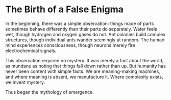 # The Birth of a False Enigma

In the beginning, there was a simple observation: things made of parts sometimes behave differently than their parts do separately. Water feels wet, though hydrogen and oxygen gases do not. Ant colonies build complex structures, though individual ants wander seemingly at random. The human mind experiences consciousness, though neurons merely fire electrochemical signals.

This observation required no mystery. It was merely a fact about the world, as mundane as noting that things fall down rather than up. But humanity has never been content with simple facts. We are meaning-making machines, and where meaning is absent, we manufacture it. Where complexity exists, we invent mystery.

Thus began the mythology of emergence.
